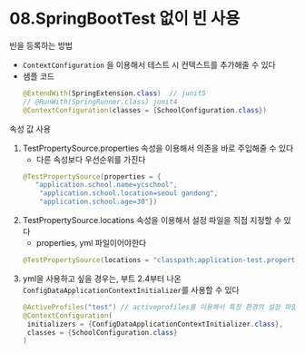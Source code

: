 # 08.SpringBootTest 없이 빈 사용
빈을 등록하는 방법
- `ContextConfiguration` 을 이용해서 테스트 시 컨텍스트를 추가해줄 수 있다
- 샘플 코드
   ```java
   @ExtendWith(SpringExtension.class)  // junit5
   // @RunWith(SpringRunner.class) junit4
   @ContextConfiguration(classes = {SchoolConfiguration.class})
   ```

속성 값 사용
1. TestPropertySource.properties 속성을 이용해서 의존을 바로 주입해줄 수 있다
   - 다른 속성보다 우선순위를 가진다
   ```java
   @TestPropertySource(properties = {
      "application.school.name=ycschool",
       "application.school.location=seoul gandong",
       "application.school.age=30"})
   ```
2. TestPropertySource.locations 속성을 이용해서 설정 파일을 직접 지정할 수 있다
   - properties, yml 파일이어야한다
   ```java
   @TestPropertySource(locations = "classpath:application-test.properties")
   ```
3. yml을 사용하고 싶을 경우는, 부트 2.4부터 나온 `ConfigDataApplicationContextInitializer`를 사용할 수 있다
   ```java
   @ActiveProfiles("test") // activeprofiles를 이용해서 특정 환경의 설정 파일을 불러온다
   @ContextConfiguration(
    initializers = {ConfigDataApplicationContextInitializer.class},
    classes = {SchoolConfiguration.class}
   )
   ```